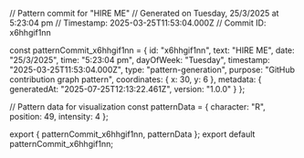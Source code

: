 // Pattern commit for "HIRE ME"
// Generated on Tuesday, 25/3/2025 at 5:23:04 pm
// Timestamp: 2025-03-25T11:53:04.000Z
// Commit ID: x6hhgif1nn

const patternCommit_x6hhgif1nn = {
  id: "x6hhgif1nn",
  text: "HIRE ME",
  date: "25/3/2025",
  time: "5:23:04 pm",
  dayOfWeek: "Tuesday",
  timestamp: "2025-03-25T11:53:04.000Z",
  type: "pattern-generation",
  purpose: "GitHub contribution graph pattern",
  coordinates: {
    x: 30,
    y: 6
  },
  metadata: {
    generatedAt: "2025-07-25T12:13:22.461Z",
    version: "1.0.0"
  }
};

// Pattern data for visualization
const patternData = {
  character: "R",
  position: 49,
  intensity: 4
};

export { patternCommit_x6hhgif1nn, patternData };
export default patternCommit_x6hhgif1nn;
